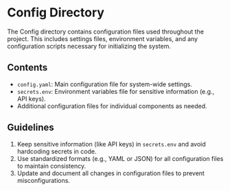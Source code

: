 # Config Directory

The Config directory contains configuration files used throughout the project. This includes settings files, environment variables, and any configuration scripts necessary for initializing the system.

## Contents
- `config.yaml`: Main configuration file for system-wide settings.
- `secrets.env`: Environment variables file for sensitive information (e.g., API keys).
- Additional configuration files for individual components as needed.

## Guidelines
1. Keep sensitive information (like API keys) in `secrets.env` and avoid hardcoding secrets in code.
2. Use standardized formats (e.g., YAML or JSON) for all configuration files to maintain consistency.
3. Update and document all changes in configuration files to prevent misconfigurations.